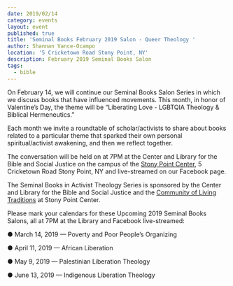 ```yaml
---
date: 2019/02/14
category: events
layout: event
published: true
title: 'Seminal Books February 2019 Salon - Queer Theology '
author: Shannan Vance-Ocampo
location: '5 Cricketown Road Stony Point, NY'
description: February 2019 Seminal Books Salon
tags:
  - bible
---
```

On February 14, we will continue our Seminal Books Salon Series in which we discuss books that have influenced movements. This month, in honor of Valentine’s Day, the theme will be “Liberating Love - LGBTQIA Theology & Biblical Hermeneutics.”

Each month we invite a roundtable of scholar/activists to share about books related to a particular theme that sparked their own personal spiritual/activist awakening, and then we reflect together. 

The conversation will be held on at 7PM at the Center and Library for the Bible and Social Justice on the campus of the [Stony Point Center](https://stonypointcenter.org), 5 Cricketown Road Stony Point, NY and live-streamed on our Facebook page. 

The Seminal Books in Activist Theology Series is sponsored by the Center and Library for the Bible and Social Justice and the [Community of Living Traditions](https://stonypointcenter.org/multifaith-community) at Stony Point Center.

Please mark your calendars for these Upcoming 2019 Seminal Books Salons, all at 7PM at the Library and Facebook live-streamed:

  ●  March 14, 2019 — Poverty and Poor People’s Organizing 
  
  ●  April 11, 2019 — African Liberation
  
  ●  May 9, 2019 — Palestinian Liberation Theology
  
  ●  June 13, 2019 — Indigenous Liberation Theology
